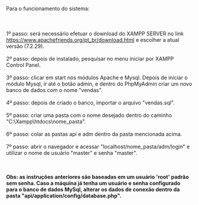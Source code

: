 Para o funcionamento do sistema:<br><br><br><br>
1º passo: será necessário efetuar o download do XAMPP SERVER no link https://www.apachefriends.org/pt_br/download.html e escolher a atual versão (7.2.29).<br><br>
2º passo: depois de instalado, pesquisar no menu iniciar por XAMPP Control Panel.<br><br>
3º passo: clicar em start nos módulos Apache e Mysql. Depois de iniciar o módulo Mysql, ir até o botão admin, e dentro do PhpMyAdmin criar um novo banco de dados com o nome "vendas".<br><br>
4º passo: depois de criado o banco, importar o arquivo "vendas.sql".<br><br>
5º passo: criar uma pasta com o nome desejado dentro do caminho "C:\Xampp\htdocs\nome_pasta".<br><br>
6º passo: colar as pastas api e adm dentro da pasta mencionada acima.<br><br>
7º passo: abrir o navegador e acessar "localhost/nome_pasta/adm/login" e utilizar o nome de usuário "master" e senha "master".<br><br><br>

<strong>Obs: as instruções anteriores são baseadas em um usuário 'root' padrão sem senha. Caso a máquina já tenha um usuário e senha configurado para o banco de dados MySql, alterar os dados de conexão dentro da pasta "api/application/config/database.php".</strong>

